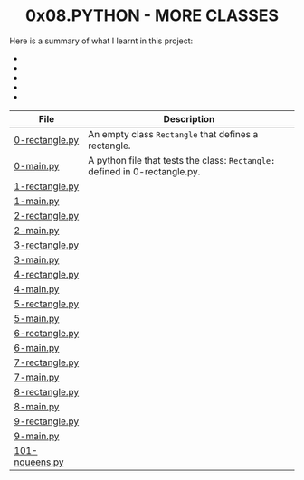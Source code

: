 <h1 align="center">0x08.PYTHON - MORE CLASSES</h1>

Here is a summary of what I learnt in this project: 
<ul>
<li></li>
<li></li>
<li></li>
<li></li>
<li></li>
</ul>

|File|Description|
|--|--|
|[0-rectangle.py](https://github.com/GM-Samuelstein/alx-higher_level_programming/blob/master/0x08-python-more_classes/0-rectangle.py)|An  empty class <code>Rectangle</code> that defines a rectangle.|
|[0-main.py](https://github.com/GM-Samuelstein/alx-higher_level_programming/blob/master/0x08-python-more_classes/0-main.py)|A python file that tests the class: <code>Rectangle:</code> defined in 0-rectangle.py.|
|[1-rectangle.py](https://github.com/GM-Samuelstein/alx-higher_level_programming/blob/master/0x08-python-more_classes/1-rectangle.py)||
|[1-main.py](https://github.com/GM-Samuelstein/alx-higher_level_programming/blob/master/0x08-python-more_classes/1-main.py)||
|[2-rectangle.py](https://github.com/GM-Samuelstein/alx-higher_level_programming/blob/master/0x08-python-more_classes/2-rectangle.py)||
|[2-main.py](https://github.com/GM-Samuelstein/alx-higher_level_programming/blob/master/0x08-python-more_classes/2-main.py)||
|[3-rectangle.py](https://github.com/GM-Samuelstein/alx-higher_level_programming/blob/master/0x08-python-more_classes/3-rectangle.py)||
|[3-main.py](https://github.com/GM-Samuelstein/alx-higher_level_programming/blob/master/0x08-python-more_classes/3-main.py)||
|[4-rectangle.py](https://github.com/GM-Samuelstein/alx-higher_level_programming/blob/master/0x08-python-more_classes/4-rectangle.py)||
|[4-main.py](https://github.com/GM-Samuelstein/alx-higher_level_programming/blob/master/0x08-python-more_classes/4-main.py)||
|[5-rectangle.py](https://github.com/GM-Samuelstein/alx-higher_level_programming/blob/master/0x08-python-more_classes/5-rectangle.py)||
|[5-main.py](https://github.com/GM-Samuelstein/alx-higher_level_programming/blob/master/0x08-python-more_classes/5-main.py)||
|[6-rectangle.py](https://github.com/GM-Samuelstein/alx-higher_level_programming/blob/master/0x08-python-more_classes/6-rectangle.py)||
|[6-main.py](https://github.com/GM-Samuelstein/alx-higher_level_programming/blob/master/0x08-python-more_classes/6-main.py)||
|[7-rectangle.py](https://github.com/GM-Samuelstein/alx-higher_level_programming/blob/master/0x08-python-more_classes/7-rectangle.py)||
|[7-main.py](https://github.com/GM-Samuelstein/alx-higher_level_programming/blob/master/0x08-python-more_classes/7-main.py)||
|[8-rectangle.py](https://github.com/GM-Samuelstein/alx-higher_level_programming/blob/master/0x08-python-more_classes/8-rectangle.py)||
|[8-main.py](https://github.com/GM-Samuelstein/alx-higher_level_programming/blob/master/0x08-python-more_classes/8-main.py)||
|[9-rectangle.py](https://github.com/GM-Samuelstein/alx-higher_level_programming/blob/master/0x08-python-more_classes/9-rectangle.py)||
|[9-main.py](https://github.com/GM-Samuelstein/alx-higher_level_programming/blob/master/0x08-python-more_classes/9-main.py)||
|[101-nqueens.py](https://github.com/GM-Samuelstein/alx-higher_level_programming/blob/master/0x08-python-more_classes/101-nqueens.py)||
